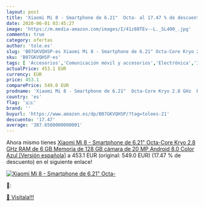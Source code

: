 ```yaml
---
layout: post
title: 'Xiaomi Mi 8 - Smartphone de 6.21"  Octa- al 17.47 % de descuento'
date: 2020-06-01 03:45:27
image: 'https://m.media-amazon.com/images/I/41z88TEv--L._SL400_.jpg'
comments: true
category: ofertas
author: 'tole.es'
slug: 'B07GKVQHSP-es Xiaomi Mi 8 - Smartphone de 6.21" Octa-Core Kryo 2.8 GHz...'
sku: 'B07GKVQHSP-es'
tags: [ 'Accesorios','Comunicación móvil y accesorios','Electrónica','Informática','Móviles','Móviles y smartphones libres','Ratones','Smartwatches','Tabletas gráficas','Teclados, ratones y periféricos de entrada','Tecnología para vestir','android', ]
actualPrice: 453.1 EUR
currency: EUR
price: 453.1
comparePrice: 549.0 EUR
prodname: 'Xiaomi Mi 8 - Smartphone de 6.21"  Octa-Core Kryo 2.8 GHz  RAM de 6 GB  Memoria de 128 GB  cámara de 20 MP  Android 8.0  Color Azul [Versión española]'
country: 'es'
flag: '🇪🇸'
brand: ''
buyurl: 'https://www.amazon.es/dp/B07GKVQHSP/?tag=tolees-21'
descuento: '17.47'
average: '387.6500000000001'
---
```


Ahora mismo tienes [Xiaomi Mi 8 - Smartphone de 6.21"  Octa-Core Kryo 2.8 GHz  RAM de 6 GB  Memoria de 128 GB  cámara de 20 MP  Android 8.0  Color Azul [Versión española]](https://www.amazon.es/dp/B07GKVQHSP/?tag=tolees-21) a 453.1 EUR (original: 549.0 EUR) (17.47 %  de descuento) en el siguiente enlace!

[![Xiaomi Mi 8 - Smartphone de 6.21"  Octa-](https://m.media-amazon.com/images/I/41z88TEv--L._SL400_.jpg)](https://www.amazon.es/dp/B07GKVQHSP/?tag=tolees-21)

🔎:


[🛒 Visítala!!!](https://www.amazon.es/dp/B07GKVQHSP/?tag=tolees-21)
